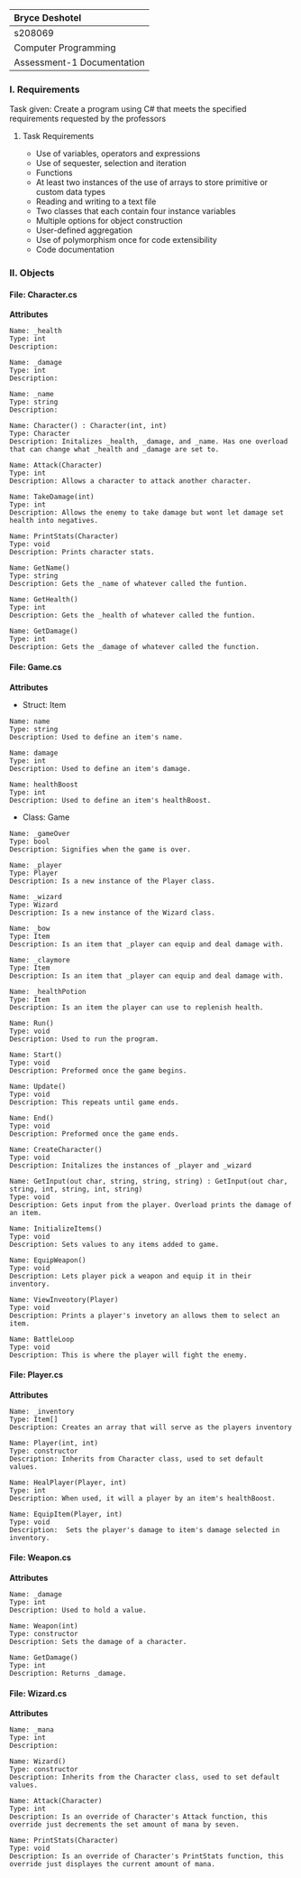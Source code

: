 | Bryce Deshotel|
|:---|
|s208069|
|Computer Programming|
|Assessment-1 Documentation|

### I. Requirements

Task given: Create a program using C# that meets the specified requirements requested by the professors

1. Task Requirements

    - Use of variables, operators and expressions
    - Use of sequester, selection and iteration
    - Functions
    - At least two instances of the use of arrays to store primitive or custom data types
    - Reading and writing to a text file
    - Two classes that each contain four instance variables
    - Multiple options for object construction
    - User-defined aggregation
    - Use of polymorphism once for code extensibility
    - Code documentation

### II. Objects

#### File: Character.cs 

**Attributes**
    
    
    Name: _health
    Type: int
    Description: 

    Name: _damage
    Type: int
    Description: 

    Name: _name
    Type: string
    Description: 

    Name: Character() : Character(int, int)
    Type: Character
    Description: Initalizes _health, _damage, and _name. Has one overload that can change what _health and _damage are set to. 

    Name: Attack(Character)
    Type: int
    Description: Allows a character to attack another character.

    Name: TakeDamage(int)
    Type: int
    Description: Allows the enemy to take damage but wont let damage set health into negatives.

    Name: PrintStats(Character)
    Type: void
    Description: Prints character stats.

    Name: GetName()
    Type: string
    Description: Gets the _name of whatever called the funtion.

    Name: GetHealth()
    Type: int
    Description: Gets the _health of whatever called the funtion.        

    Name: GetDamage()
    Type: int
    Description: Gets the _damage of whatever called the function.


#### File: Game.cs

**Attributes**

   - Struct: Item

    Name: name
    Type: string
    Description: Used to define an item's name.

    Name: damage
    Type: int
    Description: Used to define an item's damage.

    Name: healthBoost
    Type: int
    Description: Used to define an item's healthBoost.

   - Class: Game

    Name: _gameOver
    Type: bool
    Description: Signifies when the game is over.

    Name: _player
    Type: Player
    Description: Is a new instance of the Player class.

    Name: _wizard
    Type: Wizard
    Description: Is a new instance of the Wizard class.

    Name: _bow
    Type: Item
    Description: Is an item that _player can equip and deal damage with.

    Name: _claymore
    Type: Item
    Description: Is an item that _player can equip and deal damage with.

    Name: _healthPotion
    Type: Item
    Description: Is an item the player can use to replenish health.

    Name: Run()
    Type: void
    Description: Used to run the program.

    Name: Start()
    Type: void
    Description: Preformed once the game begins.

    Name: Update()
    Type: void
    Description: This repeats until game ends.

    Name: End()
    Type: void
    Description: Preformed once the game ends.

    Name: CreateCharacter()
    Type: void
    Description: Initalizes the instances of _player and _wizard

    Name: GetInput(out char, string, string, string) : GetInput(out char, string, int, string, int, string)
    Type: void
    Description: Gets input from the player. Overload prints the damage of an item.

    Name: InitializeItems()
    Type: void
    Description: Sets values to any items added to game.

    Name: EquipWeapon()
    Type: void
    Description: Lets player pick a weapon and equip it in their inventory.

    Name: ViewInveotory(Player)
    Type: void
    Description: Prints a player's invetory an allows them to select an item.

    Name: BattleLoop
    Type: void
    Description: This is where the player will fight the enemy.



#### File: Player.cs

**Attributes**

    Name: _inventory
    Type: Item[]
    Description: Creates an array that will serve as the players inventory

    Name: Player(int, int)
    Type: constructor
    Description: Inherits from Character class, used to set default values.

    Name: HealPlayer(Player, int)
    Type: int
    Description: When used, it will a player by an item's healthBoost.

    Name: EquipItem(Player, int)
    Type: void
    Description:  Sets the player's damage to item's damage selected in inventory.


#### File: Weapon.cs

**Attributes**

    Name: _damage
    Type: int
    Description: Used to hold a value.

    Name: Weapon(int)
    Type: constructor
    Description: Sets the damage of a character.

    Name: GetDamage()
    Type: int
    Description: Returns _damage.

#### File: Wizard.cs

**Attributes**

    Name: _mana
    Type: int
    Description: 

    Name: Wizard()
    Type: constructor
    Description: Inherits from the Character class, used to set default values.

    Name: Attack(Character)
    Type: int
    Description: Is an override of Character's Attack function, this override just decrements the set amount of mana by seven.

    Name: PrintStats(Character)
    Type: void
    Description: Is an override of Character's PrintStats function, this override just displayes the current amount of mana. 







            



        

 
